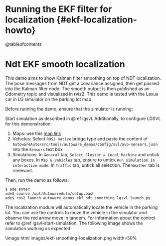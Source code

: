 Running the EKF filter for localization {#ekf-localization-howto}
=======================================

@tableofcontents

# Ndt EKF smooth localization

This demo aims to show Kalman filter smoothing on top of NDT localization. The pose messages from
NDT get a covariance assigned, then get passed into the Kalman filter node. The smooth output is
then published as an Odometry topic and visualized in rviz2. This demo is tested with the Lexus car
in LG simulator on the parking lot map.

Before running the demo, ensure that the simulator is running:

Start simulation as described in @ref lgsvl.
Additionally, to configure LGSVL for this demonstration:

1. Maps: use this [map link](https://assets.dev.lgsvlsimulator.com/d5b8bb0b7f49875a8a4bbf83c50b3a4fe53779c7/environment_AutonomouStuff)
2. Vehicles: Select `ROS2 native` bridge type and paste the content of `AutowareAuto/src/tools/autoware_demos/config/svl/avp-sensors.json` into the `Sensors` text box
3. Simulations: In `General` tab, `Select Cluster = Local Machine` and untick any boxes.
In `Map & Vehicles` tab, ensure to untick `Run simulation in interactive mode`.
In `Traffic` tab, untick all selection.
The `Weather` tab is irrelevant.

Then, run the demo as follows:

```{bash}
$ ade enter
ade$ source /opt/AutowareAuto/setup.bash
ade$ ros2 launch autoware_demos ekf_ndt_smoothing_lgsvl.launch.py
```

The localization module will automatically locate the vehicle in the parking lot. You can use the controls to move the vehicle in the simulator and observe the red arrow move in tandem. For information about the control refer to @ref lgsvl-start-simulation. The following image shows the simulation working as expected:

\image html images/ekf-smoothing-localization.png width=50%
